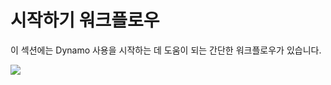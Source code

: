 # 시작하기 워크플로우

이 섹션에는 Dynamo 사용을 시작하는 데 도움이 되는 간단한 워크플로우가 있습니다.&#x20;

![](../images/10-1/sampleWorkflows.gif)
